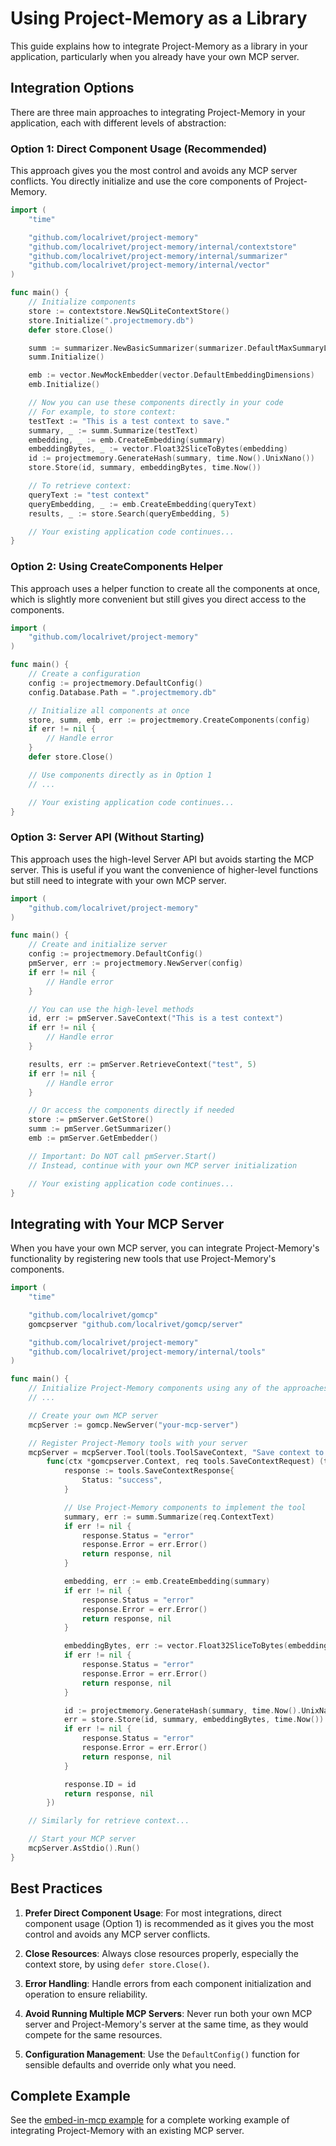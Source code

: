 # Using Project-Memory as a Library

This guide explains how to integrate Project-Memory as a library in your application, particularly when you already have your own MCP server.

## Integration Options

There are three main approaches to integrating Project-Memory in your application, each with different levels of abstraction:

### Option 1: Direct Component Usage (Recommended)

This approach gives you the most control and avoids any MCP server conflicts. You directly initialize and use the core components of Project-Memory.

```go
import (
    "time"

    "github.com/localrivet/project-memory"
    "github.com/localrivet/project-memory/internal/contextstore"
    "github.com/localrivet/project-memory/internal/summarizer"
    "github.com/localrivet/project-memory/internal/vector"
)

func main() {
    // Initialize components
    store := contextstore.NewSQLiteContextStore()
    store.Initialize(".projectmemory.db")
    defer store.Close()

    summ := summarizer.NewBasicSummarizer(summarizer.DefaultMaxSummaryLength)
    summ.Initialize()

    emb := vector.NewMockEmbedder(vector.DefaultEmbeddingDimensions)
    emb.Initialize()

    // Now you can use these components directly in your code
    // For example, to store context:
    testText := "This is a test context to save."
    summary, _ := summ.Summarize(testText)
    embedding, _ := emb.CreateEmbedding(summary)
    embeddingBytes, _ := vector.Float32SliceToBytes(embedding)
    id := projectmemory.GenerateHash(summary, time.Now().UnixNano())
    store.Store(id, summary, embeddingBytes, time.Now())

    // To retrieve context:
    queryText := "test context"
    queryEmbedding, _ := emb.CreateEmbedding(queryText)
    results, _ := store.Search(queryEmbedding, 5)

    // Your existing application code continues...
}
```

### Option 2: Using CreateComponents Helper

This approach uses a helper function to create all the components at once, which is slightly more convenient but still gives you direct access to the components.

```go
import (
    "github.com/localrivet/project-memory"
)

func main() {
    // Create a configuration
    config := projectmemory.DefaultConfig()
    config.Database.Path = ".projectmemory.db"

    // Initialize all components at once
    store, summ, emb, err := projectmemory.CreateComponents(config)
    if err != nil {
        // Handle error
    }
    defer store.Close()

    // Use components directly as in Option 1
    // ...

    // Your existing application code continues...
}
```

### Option 3: Server API (Without Starting)

This approach uses the high-level Server API but avoids starting the MCP server. This is useful if you want the convenience of higher-level functions but still need to integrate with your own MCP server.

```go
import (
    "github.com/localrivet/project-memory"
)

func main() {
    // Create and initialize server
    config := projectmemory.DefaultConfig()
    pmServer, err := projectmemory.NewServer(config)
    if err != nil {
        // Handle error
    }

    // You can use the high-level methods
    id, err := pmServer.SaveContext("This is a test context")
    if err != nil {
        // Handle error
    }

    results, err := pmServer.RetrieveContext("test", 5)
    if err != nil {
        // Handle error
    }

    // Or access the components directly if needed
    store := pmServer.GetStore()
    summ := pmServer.GetSummarizer()
    emb := pmServer.GetEmbedder()

    // Important: Do NOT call pmServer.Start()
    // Instead, continue with your own MCP server initialization

    // Your existing application code continues...
}
```

## Integrating with Your MCP Server

When you have your own MCP server, you can integrate Project-Memory's functionality by registering new tools that use Project-Memory's components.

```go
import (
    "time"

    "github.com/localrivet/gomcp"
    gomcpserver "github.com/localrivet/gomcp/server"

    "github.com/localrivet/project-memory"
    "github.com/localrivet/project-memory/internal/tools"
)

func main() {
    // Initialize Project-Memory components using any of the approaches above
    // ...

    // Create your own MCP server
    mcpServer := gomcp.NewServer("your-mcp-server")

    // Register Project-Memory tools with your server
    mcpServer = mcpServer.Tool(tools.ToolSaveContext, "Save context to the memory store",
        func(ctx *gomcpserver.Context, req tools.SaveContextRequest) (tools.SaveContextResponse, error) {
            response := tools.SaveContextResponse{
                Status: "success",
            }

            // Use Project-Memory components to implement the tool
            summary, err := summ.Summarize(req.ContextText)
            if err != nil {
                response.Status = "error"
                response.Error = err.Error()
                return response, nil
            }

            embedding, err := emb.CreateEmbedding(summary)
            if err != nil {
                response.Status = "error"
                response.Error = err.Error()
                return response, nil
            }

            embeddingBytes, err := vector.Float32SliceToBytes(embedding)
            if err != nil {
                response.Status = "error"
                response.Error = err.Error()
                return response, nil
            }

            id := projectmemory.GenerateHash(summary, time.Now().UnixNano())
            err = store.Store(id, summary, embeddingBytes, time.Now())
            if err != nil {
                response.Status = "error"
                response.Error = err.Error()
                return response, nil
            }

            response.ID = id
            return response, nil
        })

    // Similarly for retrieve context...

    // Start your MCP server
    mcpServer.AsStdio().Run()
}
```

## Best Practices

1. **Prefer Direct Component Usage**: For most integrations, direct component usage (Option 1) is recommended as it gives you the most control and avoids any MCP server conflicts.

2. **Close Resources**: Always close resources properly, especially the context store, by using `defer store.Close()`.

3. **Error Handling**: Handle errors from each component initialization and operation to ensure reliability.

4. **Avoid Running Multiple MCP Servers**: Never run both your own MCP server and Project-Memory's server at the same time, as they would compete for the same resources.

5. **Configuration Management**: Use the `DefaultConfig()` function for sensible defaults and override only what you need.

## Complete Example

See the [embed-in-mcp example](../examples/embed-in-mcp/main.go) for a complete working example of integrating Project-Memory with an existing MCP server.

